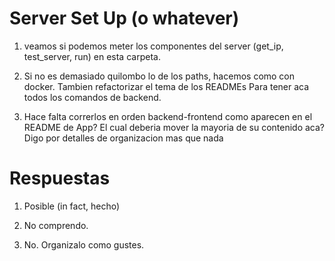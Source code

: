 # Server Set Up (o whatever)

1. veamos si podemos meter los componentes del server (get_ip, test_server, run) en esta carpeta.

2. Si no es demasiado quilombo lo de los paths, hacemos como con docker. Tambien refactorizar el tema de los READMEs
   Para tener aca todos los comandos de backend.

3. Hace falta correrlos en orden backend-frontend como aparecen en el README de App? El cual deberia mover la mayoria de su contenido aca?
   Digo por detalles de organizacion mas que nada

# Respuestas

1. Posible (in fact, hecho)

2. No comprendo.

3. No. Organizalo como gustes.
